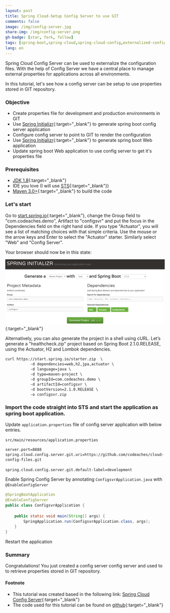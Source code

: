 ```yaml
---
layout: post
title: Spring Cloud-Setup Config Server to use GIT
comments: false
image: /img/config-server.jpg
share-img: /img/config-server.png
gh-badge: [star, fork, follow]
tags: [spring-boot,spring-cloud,spring-cloud-config,externalized-configuration,git,tutorial]
lang: en
---
```


Spring Cloud Config Server can be used to externalize the configuration files. With the help of Config Server we have a central place to manage external properties for applications across all environments. 

In this tutorial, let's see how a config server can be setup to use properties stored in GIT repository.

### Objective
 - Create properties file for development and production environments in GIT 
 - Use [Spring Initializr](https://start.spring.io/){:target="_blank"} to generate spring boot config server application
 - Configure config server to point to GIT to render the configuration 
 - Use [Spring Initializr](https://start.spring.io/){:target="_blank"} to generate spring boot Web application
 - Update spring boot Web application to use config server to get it's properties file

### Prerequisites

  - [JDK 1.8](http://www.oracle.com/technetwork/java/javase/downloads/index.html){:target="_blank"}
  - IDE you love (I will use [STS](https://spring.io/tools3/sts/all){:target="_blank"})
  - [Maven 3.0+](https://maven.apache.org/download.cgi){:target="_blank"} to build the code

### Let's start  

Go to [start.spring.io](https://start.spring.io/){:target="_blank"}, change the Group field to "com.codeaches.demo", Artifact to "configsvr" and put the focus in the Dependencies field on the right hand side. If you type "Actuator", you will see a list of matching choices with that simple criteria. Use the mouse or the arrow keys and Enter to select the "Actuator" starter. Similarly select "Web" and "Config Server".

Your browser should now be in this state:

![Spring Initializer web tool](/img/configsvr-initializer.png){:target="_blank"}

Alternatively, you can also generate the project in a shell using cURL. Let’s generate a "healthcheck.zip" project based on Spring Boot 2.1.0.RELEASE, using the Actuator, H2 and Lombok dependencies.

```curl
curl https://start.spring.io/starter.zip  \
           -d dependencies=web,h2,jpa,actuator \
		   -d language=java \
		   -d type=maven-project \
		   -d groupId=com.codeaches.demo \
		   -d artifactId=configsvr \
		   -d bootVersion=2.1.0.RELEASE \
		   -o configsvr.zip
````

### Import the code straight into STS and start the application as spring boot application.

Update `application.properties` file of config server application with below entries.

`src/main/resources/application.properties`

````properties
server.port=8888
spring.cloud.config.server.git.uri=https://github.com/codeaches/cloud-config-files.git

spring.cloud.config.server.git.default-label=development
````

Enable Spring Config Server by annotating `ConfigsvrApplication.java` with `@EnableConfigServer`

````java
@SpringBootApplication
@EnableConfigServer
public class ConfigsvrApplication {

	public static void main(String[] args) {
		SpringApplication.run(ConfigsvrApplication.class, args);
	}
}

````

Restart the application

### Summary
Congratulations! You just created a config server config server and used to to retrieve properties stored in GIT repository.

#### Footnote
 - This tutorial was created based in the following link: [Spring Cloud Config Server](https://cloud.spring.io/spring-cloud-config/single/spring-cloud-config.html){:target="_blank"}
 - The code used for this tutorial can be found on [github](https://github.com/codeaches/configsvr	){:target="_blank"}
